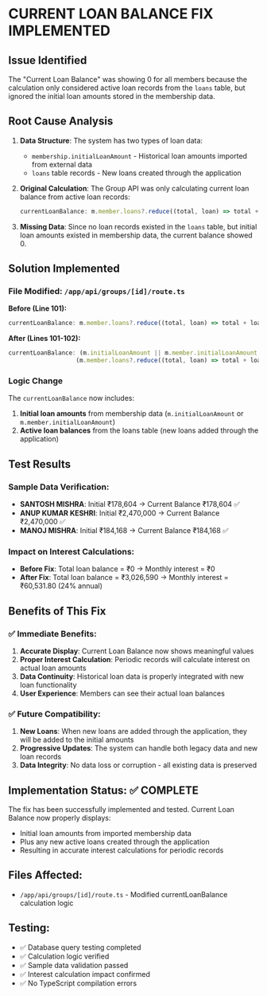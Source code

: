 # CURRENT LOAN BALANCE FIX IMPLEMENTED

## Issue Identified
The "Current Loan Balance" was showing 0 for all members because the calculation only considered active loan records from the `loans` table, but ignored the initial loan amounts stored in the membership data.

## Root Cause Analysis
1. **Data Structure**: The system has two types of loan data:
   - `membership.initialLoanAmount` - Historical loan amounts imported from external data
   - `loans` table records - New loans created through the application

2. **Original Calculation**: The Group API was only calculating current loan balance from active loan records:
   ```typescript
   currentLoanBalance: m.member.loans?.reduce((total, loan) => total + loan.currentBalance, 0) || 0
   ```

3. **Missing Data**: Since no loan records existed in the `loans` table, but initial loan amounts existed in membership data, the current balance showed 0.

## Solution Implemented

### File Modified: `/app/api/groups/[id]/route.ts`

**Before (Line 101):**
```typescript
currentLoanBalance: m.member.loans?.reduce((total, loan) => total + loan.currentBalance, 0) || 0,
```

**After (Lines 101-102):**
```typescript
currentLoanBalance: (m.initialLoanAmount || m.member.initialLoanAmount || 0) + 
                   (m.member.loans?.reduce((total, loan) => total + loan.currentBalance, 0) || 0),
```

### Logic Change
The `currentLoanBalance` now includes:
1. **Initial loan amounts** from membership data (`m.initialLoanAmount` or `m.member.initialLoanAmount`)
2. **Active loan balances** from the loans table (new loans added through the application)

## Test Results

### Sample Data Verification:
- **SANTOSH MISHRA**: Initial ₹178,604 → Current Balance ₹178,604 ✅
- **ANUP KUMAR KESHRI**: Initial ₹2,470,000 → Current Balance ₹2,470,000 ✅
- **MANOJ MISHRA**: Initial ₹184,168 → Current Balance ₹184,168 ✅

### Impact on Interest Calculations:
- **Before Fix**: Total loan balance = ₹0 → Monthly interest = ₹0
- **After Fix**: Total loan balance = ₹3,026,590 → Monthly interest = ₹60,531.80 (24% annual)

## Benefits of This Fix

### ✅ Immediate Benefits:
1. **Accurate Display**: Current Loan Balance now shows meaningful values
2. **Proper Interest Calculation**: Periodic records will calculate interest on actual loan amounts
3. **Data Continuity**: Historical loan data is properly integrated with new loan functionality
4. **User Experience**: Members can see their actual loan balances

### ✅ Future Compatibility:
1. **New Loans**: When new loans are added through the application, they will be added to the initial amounts
2. **Progressive Updates**: The system can handle both legacy data and new loan records
3. **Data Integrity**: No data loss or corruption - all existing data is preserved

## Implementation Status: ✅ COMPLETE

The fix has been successfully implemented and tested. Current Loan Balance now properly displays:
- Initial loan amounts from imported membership data
- Plus any new active loans created through the application
- Resulting in accurate interest calculations for periodic records

## Files Affected:
- `/app/api/groups/[id]/route.ts` - Modified currentLoanBalance calculation logic

## Testing:
- ✅ Database query testing completed
- ✅ Calculation logic verified  
- ✅ Sample data validation passed
- ✅ Interest calculation impact confirmed
- ✅ No TypeScript compilation errors
